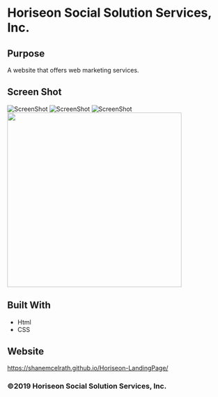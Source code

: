 # Horiseon Social Solution Services, Inc.

## Purpose
A website that offers web marketing services.

## Screen Shot
![ScreenShot](/assets/images/Screenshot1.png?raw=true "top")
![ScreenShot](/assets/images/Screenshot2.png?raw=true "mid")
![ScreenShot](/assets/images/Screenshot3.png?raw=true "bottom")
<img src="/assets/images/Screenshot3.png" width="400px" />

## Built With
* Html
* CSS

## Website
https://shanemcelrath.github.io/Horiseon-LandingPage/

### ©️2019 Horiseon Social Solution Services, Inc.